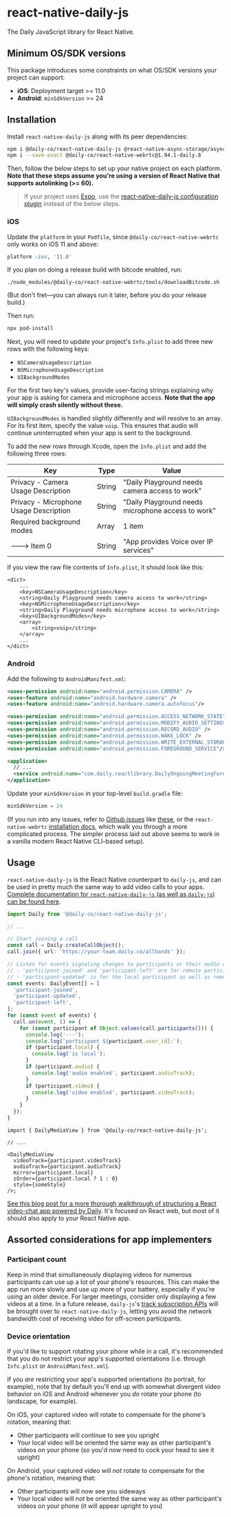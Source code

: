 # react-native-daily-js

The Daily JavaScript library for React Native.

## Minimum OS/SDK versions

This package introduces some constraints on what OS/SDK versions your project can support:

- **iOS**: Deployment target >= 11.0
- **Android**: `minSdkVersion` >= 24

## Installation

Install `react-native-daily-js` along with its peer dependencies:

```bash
npm i @daily-co/react-native-daily-js @react-native-async-storage/async-storage@^1.15.7 react-native-background-timer@^2.3.1
npm i --save-exact @daily-co/react-native-webrtc@1.94.1-daily.8
```

Then, follow the below steps to set up your native project on each platform. **Note that these steps assume you're using a version of React Native that supports autolinking (>= 60).**

> If your project uses [Expo](https://expo.dev/), use the [react-native-daily-js configuration plugin](https://www.npmjs.com/package/@daily-co/config-plugin-rn-daily-js) instead of the below steps.

### iOS

Update the `platform` in your `Podfile`, since `@daily-co/react-native-webrtc` only works on iOS 11 and above:

```ruby
platform :ios, '11.0'
```

If you plan on doing a release build with bitcode enabled, run:

```
./node_modules/@daily-co/react-native-webrtc/tools/downloadBitcode.sh
```

(But don't fret—you can always run it later, before you do your release build.)

Then run:

```bash
npx pod-install
```

Next, you will need to update your project's `Info.plist` to add three new rows with the following keys:

- `NSCameraUsageDescription`
- `NSMicrophoneUsageDescription`
- `UIBackgroundModes`

For the first two key's values, provide user-facing strings explaining why your app is asking for camera and microphone access. **Note that the app will simply crash silently without these.**

`UIBackgroundModes` is handled slightly differently and will resolve to an array. For its first item, specify the value `voip`. This ensures that audio will continue uninterrupted when your app is sent to the background.

To add the new rows through Xcode, open the `Info.plist` and add the following three rows:

| Key                                    | Type   | Value                                              |
| -------------------------------------- | ------ | -------------------------------------------------- |
| Privacy - Camera Usage Description     | String | "Daily Playground needs camera access to work"     |
| Privacy - Microphone Usage Description | String | "Daily Playground needs microphone access to work" |
| Required background modes              | Array  | 1 item                                             |
| ---> Item 0                            | String | "App provides Voice over IP services"              |

If you view the raw file contents of `Info.plist`, it should look like this:

```
<dict>
    ...
    <key>NSCameraUsageDescription</key>
    <string>Daily Playground needs camera access to work</string>
    <key>NSMicrophoneUsageDescription</key>
    <string>Daily Playground needs microphone access to work</string>
    <key>UIBackgroundModes</key>
    <array>
        <string>voip</string>
    </array>
    ...
</dict>
```

### Android

Add the following to `AndroidManifest.xml`:

```xml
<uses-permission android:name="android.permission.CAMERA" />
<uses-feature android:name="android.hardware.camera" />
<uses-feature android:name="android.hardware.camera.autofocus"/>

<uses-permission android:name="android.permission.ACCESS_NETWORK_STATE"/>
<uses-permission android:name="android.permission.MODIFY_AUDIO_SETTINGS" />
<uses-permission android:name="android.permission.RECORD_AUDIO" />
<uses-permission android:name="android.permission.WAKE_LOCK" />
<uses-permission android:name="android.permission.WRITE_EXTERNAL_STORAGE"/>
<uses-permission android:name="android.permission.FOREGROUND_SERVICE"/>

<application>
  // ...
  <service android:name="com.daily.reactlibrary.DailyOngoingMeetingForegroundService"/>
</application>
```

Update your `minSdkVersion` in your top-level `build.gradle` file:

```groovy
minSdkVersion = 24
```

(If you run into any issues, refer to [Github issues](https://github.com/react-native-webrtc/react-native-webrtc/issues/720) like [these](https://github.com/jitsi/jitsi-meet/issues/4778), or the `react-native-webrtc` [installation docs](https://github.com/react-native-webrtc/react-native-webrtc/blob/master/Documentation/AndroidInstallation.md), which walk you through a more complicated process. The simpler process laid out above seems to work in a vanilla modern React Native CLI-based setup).

## Usage

`react-native-daily-js` is the React Native counterpart to `daily-js`, and can be used in pretty much the same way to add video calls to your apps. [Complete documentation for `react-native-daily-js` (as well as `daily-js`) can be found here](https://docs.daily.co/reference#using-the-react-native-daily-js-library).

```ts
import Daily from '@daily-co/react-native-daily-js';

// ...

// Start joining a call
const call = Daily.createCallObject();
call.join({ url: 'https://your-team.daily.co/allhands' });

// Listen for events signaling changes to participants or their audio or video.
// - 'participant-joined' and 'participant-left' are for remote participants only
// - 'participant-updated' is for the local participant as well as remote participants
const events: DailyEvent[] = [
  'participant-joined',
  'participant-updated',
  'participant-left',
];
for (const event of events) {
  call.on(event, () => {
    for (const participant of Object.values(call.participants())) {
      console.log('---');
      console.log(`participant ${participant.user_id}:`);
      if (participant.local) {
        console.log('is local');
      }
      if (participant.audio) {
        console.log('audio enabled', participant.audioTrack);
      }
      if (participant.video) {
        console.log('video enabled', participant.videoTrack);
      }
    }
  });
}
```

```tsx
import { DailyMediaView } from '@daily-co/react-native-daily-js';

// ...

<DailyMediaView
  videoTrack={participant.videoTrack}
  audioTrack={participant.audioTrack}
  mirror={participant.local}
  zOrder={participant.local ? 1 : 0}
  style={someStyle}
/>;
```

[See this blog post for a more thorough walkthrough of structuring a React video-chat app powered by Daily](https://www.daily.co/blog/building-a-custom-video-chat-app-with-react). It's focused on React web, but most of it should also apply to your React Native app.

## Assorted considerations for app implementers

### Participant count

Keep in mind that simultaneously displaying videos for numerous participants can use up a lot of your phone's resources. This can make the app run more slowly and use up more of your battery, especially if you're using an older device. For larger meetings, consider only displaying a few videos at a time. In a future release, `daily-js`'s [track subscription APIs](https://www.daily.co/blog/create-dynamic-meetings-using-track-subscriptions/) will be brought over to `react-native-daily-js`, letting you avoid the network bandwidth cost of receiving video for off-screen participants.

### Device orientation

If you'd like to support rotating your phone while in a call, it's recommended that you do not restrict your app's supported orientations (i.e. through `Info.plist` or `AndroidManifest.xml`).

If you _are_ restricting your app's supported orientations (to portrait, for example), note that by default you'll end up with somewhat divergent video behavior on iOS and Android whenever you _do_ rotate your phone (to landscape, for example).

On iOS, your captured video will rotate to compensate for the phone's rotation, meaning that:

- Other participants will continue to see you upright
- Your local video will be oriented the same way as other participant's videos on your phone (so you'd now need to cock your head to see it upright)

On Android, your captured video will _not_ rotate to compensate for the phone's rotation, meaning that:

- Other participants will now see you sideways
- Your local video will _not_ be oriented the same way as other participant's videos on your phone (it will appear upright to you)
